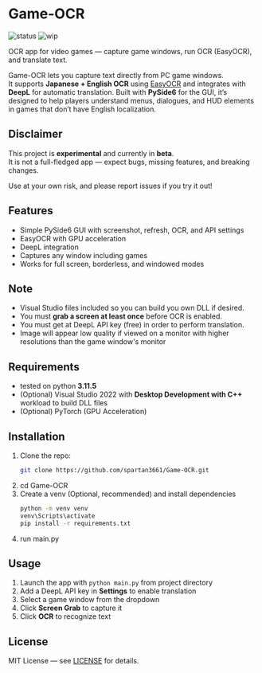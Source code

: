 # Game-OCR
![status](https://img.shields.io/badge/status-beta-orange)
![wip](https://img.shields.io/badge/🚧-work_in_progress-red)

OCR app for video games — capture game windows, run OCR (EasyOCR), and translate text.

Game-OCR lets you capture text directly from PC game windows.  
It supports **Japanese + English OCR** using [EasyOCR](https://github.com/JaidedAI/EasyOCR) and integrates with **DeepL** for automatic translation.
Built with **PySide6** for the GUI, it’s designed to help players understand menus, dialogues, and HUD elements in games that don’t have English localization.


## Disclaimer

This project is **experimental** and currently in **beta**.  
It is not a full-fledged app — expect bugs, missing features, and breaking changes.  

Use at your own risk, and please report issues if you try it out!

## Features
- Simple PySide6 GUI with screenshot, refresh, OCR, and API settings
- EasyOCR with GPU acceleration
- DeepL integration
- Captures any window including games
- Works for full screen, borderless, and windowed modes

## Note
- Visual Studio files included so you can build you own DLL if desired.
- You must **grab a screen at least once** before OCR is enabled.
- You must get at DeepL API key (free) in order to perform translation.
- Image will appear low quality if viewed on a monitor with higher resolutions than the game window's monitor

## Requirements
- tested on python **3.11.5**
- (Optional) Visual Studio 2022 with **Desktop Development with C++** workload to build DLL files
- (Optional) PyTorch (GPU Acceleration)

## Installation
1. Clone the repo:
   ```bash
   git clone https://github.com/spartan3661/Game-OCR.git
   ```
2. cd Game-OCR
3. Create a venv (Optional, recommended) and install dependencies
   ```bash
   python -m venv venv
   venv\Scripts\activate
   pip install -r requirements.txt
   ```
4. run main.py

## Usage
1. Launch the app with `python main.py` from project directory
2. Add a DeepL API key in **Settings** to enable translation
3. Select a game window from the dropdown
4. Click **Screen Grab** to capture it
5. Click **OCR** to recognize text

## License

MIT License — see [LICENSE](LICENSE) for details.
